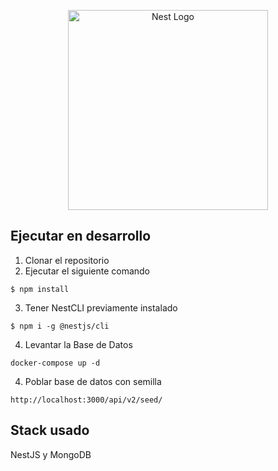 <p align="center">
  <a href="http://nestjs.com/" target="blank"><img src="https://nestjs.com/img/logo_text.svg" width="320" alt="Nest Logo" /></a>
</p>

## Ejecutar en desarrollo

1. Clonar el repositorio
2. Ejecutar el siguiente comando

```
$ npm install
```
3. Tener NestCLI previamente instalado

```
$ npm i -g @nestjs/cli
```

4. Levantar la Base de Datos

```
docker-compose up -d
```

4. Poblar base de datos con semilla

```
http://localhost:3000/api/v2/seed/
```

## Stack usado
NestJS y
MongoDB